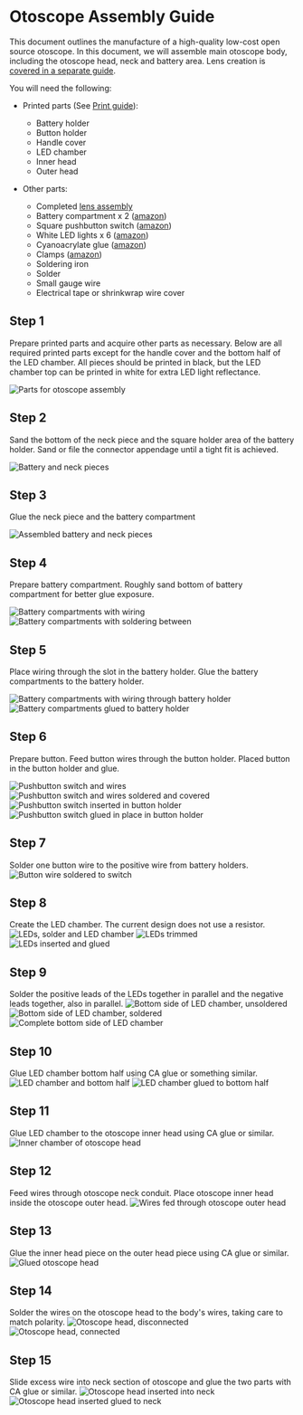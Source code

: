 # Otoscope Assembly Guide

This document outlines the manufacture of a high-quality low-cost open source otoscope. In this document, we will assemble main otoscope body, including the otoscope head, neck and battery area. Lens creation is [covered in a separate guide](/docs/LENS_ASSEMBLY.md).

You will need the following:

* Printed parts (See [Print guide](/docs/PRINT_GUIDE.md)):
  * Battery holder
  * Button holder
  * Handle cover
  * LED chamber
  * Inner head
  * Outer head

* Other parts:
  * Completed [lens assembly](/docs/LENS_ASSEMBLY.md)
  * Battery compartment x 2 ([amazon](https://www.amazon.com/Ajax-Scientific-Battery-Holder-Lead/dp/B00EPQK3DY))
  * Square pushbutton switch ([amazon]())
  * White LED lights x 6 ([amazon]())
  * Cyanoacrylate glue ([amazon](https://www.amazon.ca/Gorilla-7805201-20g-Super-Glue/dp/B00K2N525I))
  * Clamps ([amazon](https://www.amazon.ca/TEKTON-3901-4-Inch-Opening-10-Piece/dp/B00BRL59UM))
  * Soldering iron
  * Solder
  * Small gauge wire
  * Electrical tape or shrinkwrap wire cover

## Step 1
Prepare printed parts and acquire other parts as necessary. Below are all required printed parts except for the handle cover and the bottom half of the LED chamber. All pieces should be printed in black, but the LED chamber top can be printed in white for extra LED light reflectance.

![Parts for otoscope assembly](/media/assembly/assembly-01.png)


## Step 2
Sand the bottom of the neck piece and the square holder area of the battery holder. Sand or file the connector appendage until a tight fit is achieved.

![Battery and neck pieces](/media/assembly/assembly-02.png)


## Step 3
Glue the neck piece and the battery compartment

![Assembled battery and neck pieces](/media/assembly/assembly-03.png)


## Step 4
Prepare battery compartment. Roughly sand bottom of battery compartment for better glue exposure. 

![Battery compartments with wiring](/media/assembly/assembly-04.png)
![Battery compartments with soldering between](/media/assembly/assembly-05.png)


## Step 5
Place wiring through the slot in the battery holder. Glue the battery compartments to the battery holder.

![Battery compartments with wiring through battery holder](/media/assembly/assembly-06.png)
![Battery compartments glued to battery holder](/media/assembly/assembly-07.png)


## Step 6
Prepare button. Feed button wires through the button holder. Placed button in the button holder and glue.

![Pushbutton switch and wires](/media/assembly/assembly-08.png)
![Pushbutton switch and wires soldered and covered](/media/assembly/assembly-09.png)
![Pushbutton switch inserted in button holder](/media/assembly/assembly-10.png)
![Pushbutton switch glued in place in button holder](/media/assembly/assembly-11.png)


## Step 7
Solder one button wire to the positive wire from battery holders. 
![Button wire soldered to switch](/media/assembly/assembly-12.png)


## Step 8
Create the LED chamber. The current design does not use a resistor.
![LEDs, solder and LED chamber](/media/assembly/assembly-13.png)
![LEDs trimmed](/media/assembly/assembly-14.png)
![LEDs inserted and glued](/media/assembly/assembly-15.png)


## Step 9
Solder the positive leads of the LEDs together in parallel and the negative leads together, also in parallel.
![Bottom side of LED chamber, unsoldered](/media/assembly/assembly-16.png)
![Bottom side of LED chamber, soldered](/media/assembly/assembly-17.png)
![Complete bottom side of LED chamber](/media/assembly/assembly-18.png)


## Step 10
Glue LED chamber bottom half using CA glue or something similar.
![LED chamber and bottom half](/media/assembly/assembly-19.png)
![LED chamber glued to bottom half](/media/assembly/assembly-20.png)

## Step 11
Glue LED chamber to the otoscope inner head using CA glue or similar.
![Inner chamber of otoscope head](/media/assembly/assembly-21.png)


## Step 12
Feed wires through otoscope neck conduit. Place otoscope inner head inside the otoscope outer head.
![Wires fed through otoscope outer head](/media/assembly/assembly-22.png)


## Step 13
Glue the inner head piece on the outer head piece using CA glue or similar.
![Glued otoscope head](/media/assembly/assembly-23.png)


## Step 14
Solder the wires on the otoscope head to the body's wires, taking care to match polarity.
![Otoscope head, disconnected](/media/assembly/assembly-24.png)
![Otoscope head, connected](/media/assembly/assembly-25.png)


## Step 15
Slide excess wire into neck section of otoscope and glue the two parts with CA glue or similar.
![Otoscope head inserted into neck](/media/assembly/assembly-26.png)
![Otoscope head inserted glued to neck](/media/assembly/assembly-27.png)

